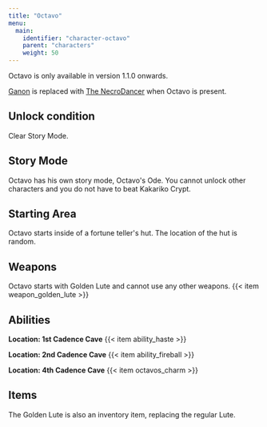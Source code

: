 ```yaml
---
title: "Octavo"
menu:
  main:
    identifier: "character-octavo"
    parent: "characters"
    weight: 50
---
```


Octavo is only available in version 1.1.0 onwards.

[Ganon](/bosses/ganon) is replaced with [The NecroDancer](/bosses/the-necrodancer) when Octavo is present.

## Unlock condition

Clear Story Mode.

## Story Mode
Octavo has his own story mode, Octavo's Ode.
You cannot unlock other characters and you do not have to beat Kakariko Crypt.

## Starting Area

Octavo starts inside of a fortune teller's hut.
The location of the hut is random.

## Weapons

Octavo starts with Golden Lute and cannot use any other weapons.
{{< item weapon_golden_lute >}}

## Abilities

**Location: 1st Cadence Cave**
{{< item ability_haste >}}

**Location: 2nd Cadence Cave**
{{< item ability_fireball >}}

**Location: 4th Cadence Cave**
{{< item octavos_charm >}}

## Items

The Golden Lute is also an inventory item, replacing the regular Lute.
